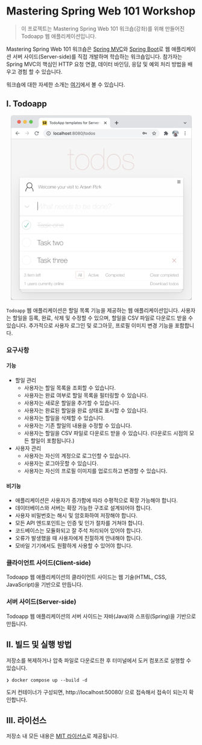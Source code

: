 # Mastering Spring Web 101 Workshop

> 이 프로젝트는 Mastering Spring Web 101 워크숍(강좌)를 위해 만들어진 Todoapp 웹 애플리케이션입니다.

Mastering Spring Web 101 워크숍은 [Spring MVC](https://docs.spring.io/spring-framework/docs/current/reference/html/web.html)와 [Spring Boot](https://spring.io/projects/spring-boot)로 웹 애플리케이션 서버 사이드(Server-side)를 직접 개발하며 학습하는 워크숍입니다. 참가자는 Spring MVC의 핵심인 HTTP 요청 연결, 데이터 바인딩, 응답 및 예외 처리 방법을 배우고 경험 할 수 있습니다.

워크숍에 대한 자세한 소개는 [여기](https://springrunner.dev/training/mastering-spring-web-101-workshop/)에서 볼 수 있습니다.

## I. Todoapp

<p align="center">
  <img width="480px" src=".README/todoapp.png">
</p>

`Todoapp` 웹 애플리케이션은 할일 목록 기능을 제공하는 웹 애플리케이션입니다. 사용자는 할일을 등록, 완료, 삭제 및 수정할 수 있으며, 할일을 CSV 파일로 다운로드 받을 수 있습니다. 추가적으로 사용자 로그인 및 로그아웃, 프로필 이미지 변경 기능을 포함합니다.

### 요구사항

#### 기능

* 할일 관리
  - 사용자는 할일 목록을 조회할 수 있습니다.
  - 사용자는 완료 여부로 할일 목록을 필터링할 수 있습니다.
  - 사용자는 새로운 할일을 추가할 수 있습니다.
  - 사용자는 완료된 할일을 완료 상태로 표시할 수 있습니다.
  - 사용자는 할일을 삭제할 수 있습니다.
  - 사용자는 기존 할일의 내용을 수정할 수 있습니다.
  - 사용자는 할일을 CSV 파일로 다운로드 받을 수 있습니다. (다운로드 시점의 모든 할일이 포함됩니다.)
* 사용자 관리
  - 사용자는 자신의 계정으로 로그인할 수 있습니다.
  - 사용자는 로그아웃할 수 있습니다.
  - 사용자는 자신의 프로필 이미지를 업로드하고 변경할 수 있습니다.

#### 비기능

* 애플리케이션은 사용자가 증가함에 따라 수평적으로 확장 가능해야 합니다.
* 데이터베이스와 서버는 확장 가능한 구조로 설계되어야 합니다.
* 사용자 비밀번호는 해시 및 암호화하여 저장해야 합니다.
* 모든 API 엔드포인트는 인증 및 인가 절차를 거쳐야 합니다.
* 코드베이스는 모듈화되고 잘 주석 처리되어 있어야 합니다.
* 오류가 발생했을 때 사용자에게 친절하게 안내해야 합니다.
* 모바일 기기에서도 원활하게 사용할 수 있어야 합니다.

### 클라이언트 사이드(Client-side)

Todoapp 웹 애플리케이션의 클라이언트 사이드는 웹 기술(HTML, CSS, JavaScript)을 기반으로 만듭니다.

### 서버 사이드(Server-side)

Todoapp 웹 애플리케이션의 서버 사이드는 자바(Java)와 스프링(Spring)을 기반으로 만듭니다.

## II. 빌드 및 실행 방법

저장소를 복제하거나 압축 파일로 다운로드한 후 터미널에서 도커 컴포즈로 실행할 수 있습니다.

```
❯ docker compose up --build -d
```

도커 컨테이너가 구성되면, http://localhost:50080/ 으로 접속해서 접속이 되는지 확인합니다.

## III. 라이선스
저장소 내 모든 내용은 [MIT 라이선스](LICENSE.md)로 제공됩니다.
